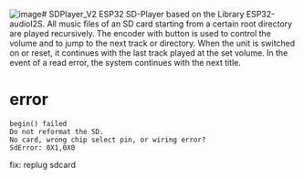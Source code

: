 ![image](https://github.com/lumang/SDPlayer_V2/assets/9112945/81d7443d-e2c6-4c42-8125-abf22849ad7f)# SDPlayer_V2
ESP32 SD-Player based on the Library ESP32-audioI2S. All music files of an SD card starting from a certain root directory are played recursively.  The encoder with button is used to control the volume and to jump to the next track or directory. When the unit is switched on or reset, it continues with the last track played at the set volume. In the event of a read error, the system continues with the next title.

# error 
```shell
begin() failed
Do not reformat the SD.
No card, wrong chip select pin, or wiring error?
SdError: 0X1,0X0
```
fix: replug sdcard 
